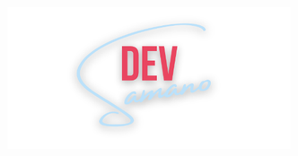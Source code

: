 <link href="https://unpkg.com/tailwindcss@^1.0/dist/tailwind.min.css" rel="stylesheet">


<!--
**luissamano/luissamano** is a ✨ _special_ ✨ repository because its `README.md` (this file) appears on your GitHub profile.

Here are some ideas to get you started:

- 🔭 I’m currently working on ...
- 🌱 I’m currently learning about us 
- 👯 I’m looking to collaborate on ...
- 🤔 I’m looking for help with ...
- 💬 Ask me about ...
- 📫 How to reach me: ...
- 😄 Pronouns: ...
- ⚡ Fun fact: ...
-->

<div class="container mx-auto bg-gradient-to-r from-teal-400 to-blue-500 shadow-2xl"> 
    <img src="./logo.png" alt="logo" class=" rounded-t-lg " />
</div>
